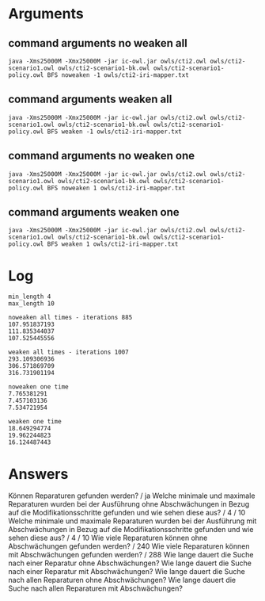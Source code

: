# Arguments

## command arguments no weaken all

````
java -Xms25000M -Xmx25000M -jar ic-owl.jar owls/cti2.owl owls/cti2-scenario1.owl owls/cti2-scenario1-bk.owl owls/cti2-scenario1-policy.owl BFS noweaken -1 owls/cti2-iri-mapper.txt
````

## command arguments weaken all

````
java -Xms25000M -Xmx25000M -jar ic-owl.jar owls/cti2.owl owls/cti2-scenario1.owl owls/cti2-scenario1-bk.owl owls/cti2-scenario1-policy.owl BFS weaken -1 owls/cti2-iri-mapper.txt
````


## command arguments no weaken one

````
java -Xms25000M -Xmx25000M -jar ic-owl.jar owls/cti2.owl owls/cti2-scenario1.owl owls/cti2-scenario1-bk.owl owls/cti2-scenario1-policy.owl BFS noweaken 1 owls/cti2-iri-mapper.txt
````

## command arguments weaken one

````
java -Xms25000M -Xmx25000M -jar ic-owl.jar owls/cti2.owl owls/cti2-scenario1.owl owls/cti2-scenario1-bk.owl owls/cti2-scenario1-policy.owl BFS weaken 1 owls/cti2-iri-mapper.txt
````

# Log

````
min_length 4
max_length 10

noweaken all times - iterations 885
107.951837193
111.835344037
107.525445556

weaken all times - iterations 1007
293.109306936
306.571869709
316.731901194

noweaken one time
7.765381291
7.457103136
7.534721954

weaken one time
18.649294774
19.962244823
16.124487443
````

# Answers

Können Reparaturen gefunden werden? / ja
Welche minimale und maximale Reparaturen wurden bei der Ausführung ohne Abschwächungen in Bezug auf die Modifikationsschritte gefunden und wie sehen diese aus? / 4 / 10
Welche minimale und maximale Reparaturen wurden bei der Ausführung mit Abschwächungen in Bezug auf die Modifikationsschritte gefunden und wie sehen diese aus? / 4 / 10
Wie viele Reparaturen können ohne Abschwächungen gefunden werden? / 240
Wie viele Reparaturen können mit Abschwächungen gefunden werden? / 288
Wie lange dauert die Suche nach einer Reparatur ohne Abschwächungen?
Wie lange dauert die Suche nach einer Reparatur mit Abschwächungen?
Wie lange dauert die Suche nach allen Reparaturen ohne Abschwächungen?
Wie lange dauert die Suche nach allen Reparaturen mit Abschwächungen?
